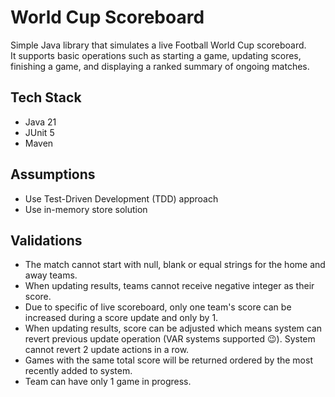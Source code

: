 # World Cup Scoreboard
Simple Java library that simulates a live Football World Cup scoreboard.  
It supports basic operations such as starting a game, updating scores, finishing a game, and displaying a ranked summary of ongoing matches.


## Tech Stack

- Java 21
- JUnit 5
- Maven

## Assumptions

- Use Test-Driven Development (TDD) approach
- Use in-memory store solution

## Validations

- The match cannot start with null, blank or equal strings for the home and away teams.
- When updating results, teams cannot receive negative integer as their score.
- Due to specific of live scoreboard, only one team's score can be increased during a score update and only by 1.
- When updating results, score can be adjusted which means system can revert previous update operation (VAR systems supported 😉).
System cannot revert 2 update actions in a row. 
- Games with the same total score will be returned ordered by the most recently added to system.
- Team can have only 1 game in progress.